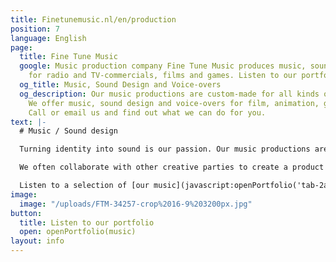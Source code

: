```yaml
---
title: Finetunemusic.nl/en/production
position: 7
language: English
page:
  title: Fine Tune Music
  google: Music production company Fine Tune Music produces music, sound and voice-over
    for radio and TV-commercials, films and games. Listen to our portfolio.
  og_title: Music, Sound Design and Voice-overs
  og_description: Our music productions are custom-made for all kinds of projects.
    We offer music, sound design and voice-overs for film, animation, games and commercials.
    Call or email us and find out what we can do for you.
text: |-
  # Music / Sound design

  Turning identity into sound is our passion. Our music productions are custom-made for all kinds of projects. From radio and TV commercials to film music, from interactive sound design for games to theatre plays. We love to surprise our clients by showing them how the image of their company or product can be translated into sound.

  We often collaborate with other creative parties to create a product in which the visual and the auditory elements reinforce each other. Among other parties, we worked with G2KxPIT, Sensu, N=5, Most Original Soundtracks, US., Talents for Brands, Club Guy and Roni, De Noorderlingen, Theater Young Ones and Sword GC.

  Listen to a selection of [our music](javascript:openPortfolio('tab-2a')), and [our audio for video](javascript:openPortfolio('tab-1')).
image:
  image: "/uploads/FTM-34257-crop%2016-9%203200px.jpg"
button:
  title: Listen to our portfolio
  open: openPortfolio(music)
layout: info
---
```


